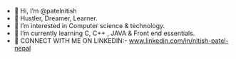 - 👋 Hi, I’m @patelnitish
- 💞️ Hustler, Dreamer, Learner.
- 👀 I’m interested in Computer science & technology.
- 🌱 I’m currently learning C, C++ , JAVA & Front end essentials.
- 🔗 CONNECT WITH ME ON LINKEDIN:- www.linkedin.com/in/nitish-patel-nepal

<!---
patelnitish/patelnitish is a ✨ special ✨ repository because its `README.md` (this file) appears on your GitHub profile.
You can click the Preview link to take a look at your changes.
--->
